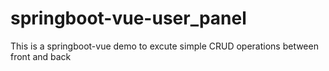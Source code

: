# springboot-vue-user_panel
This is a springboot-vue demo to excute simple CRUD operations between front and back
